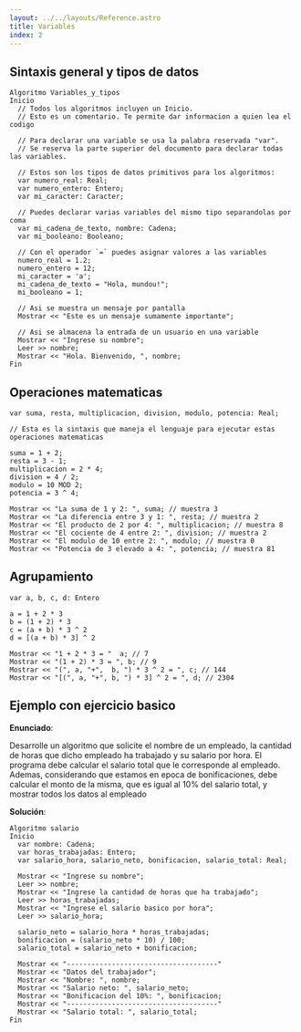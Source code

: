 ```yaml
---
layout: ../../layouts/Reference.astro
title: Variables
index: 2
---
```


## Sintaxis general y tipos de datos

```gabo
Algoritmo Variables_y_tipos
Inicio
  // Todos los algoritmos incluyen un Inicio.
  // Esto es un comentario. Te permite dar informacion a quien lea el codigo

  // Para declarar una variable se usa la palabra reservada "var".
  // Se reserva la parte superior del documento para declarar todas las variables.

  // Estos son los tipos de datos primitivos para los algoritmos:
  var numero_real: Real;
  var numero_entero: Entero;
  var mi_caracter: Caracter;

  // Puedes declarar varias variables del mismo tipo separandolas por coma
  var mi_cadena_de_texto, nombre: Cadena;
  var mi_booleano: Booleano;

  // Con el operador `=` puedes asignar valores a las variables
  numero_real = 1.2;
  numero_entero = 12;
  mi_caracter = 'a';
  mi_cadena_de_texto = "Hola, mundou!";
  mi_booleano = 1;

  // Asi se muestra un mensaje por pantalla
  Mostrar << "Este es un mensaje sumamente importante";

  // Asi se almacena la entrada de un usuario en una variable
  Mostrar << "Ingrese su nombre";
  Leer >> nombre;
  Mostrar << "Hola. Bienvenido, ", nombre;
Fin
```

## Operaciones matematicas

```gabo
var suma, resta, multiplicacion, division, modulo, potencia: Real;

// Esta es la sintaxis que maneja el lenguaje para ejecutar estas operaciones matematicas

suma = 1 + 2;
resta = 3 - 1;
multiplicacion = 2 * 4;
division = 4 / 2;
modulo = 10 MOD 2;
potencia = 3 ^ 4;

Mostrar << "La suma de 1 y 2: ", suma; // muestra 3
Mostrar << "La diferencia entre 3 y 1: ", resta; // muestra 2
Mostrar << "El producto de 2 por 4: ", multiplicacion; // muestra 8
Mostrar << "El cociente de 4 entre 2: ", division; // muestra 2
Mostrar << "El modulo de 10 entre 2: ", modulo; // muestra 0
Mostrar << "Potencia de 3 elevado a 4: ", potencia; // muestra 81
```

## Agrupamiento

```gabo
var a, b, c, d: Entero

a = 1 + 2 * 3
b = (1 + 2) * 3
c = (a + b) * 3 ^ 2
d = [(a + b) * 3] ^ 2

Mostrar << "1 + 2 * 3 = "  a; // 7
Mostrar << "(1 + 2) * 3 = ", b; // 9
Mostrar << "(", a, "+",  b, ") * 3 ^ 2 = ", c; // 144
Mostrar << "[(", a, "+", b, ") * 3] ^ 2 = ", d; // 2304
```

## Ejemplo con ejercicio basico

**Enunciado**:

Desarrolle un algoritmo que solicite el nombre de un empleado, la cantidad de horas que dicho empleado ha trabajado y su salario por hora. El programa debe calcular el salario total que le corresponde al empleado. Ademas, considerando que estamos en epoca de bonificaciones, debe calcular el monto de la misma, que es igual al 10% del salario total, y mostrar todos los datos al empleado

**Solución**:

```gabo
Algoritmo salario
Inicio
  var nombre: Cadena;
  var horas_trabajadas: Entero;
  var salario_hora, salario_neto, bonificacion, salario_total: Real;

  Mostrar << "Ingrese su nombre";
  Leer >> nombre;
  Mostrar << "Ingrese la cantidad de horas que ha trabajado";
  Leer >> horas_trabajadas;
  Mostrar << "Ingrese el salario basico por hora";
  Leer >> salario_hora;

  salario_neto = salario_hora * horas_trabajadas;
  bonificacion = (salario_neto * 10) / 100;
  salario_total = salario_neto + bonificacion;

  Mostrar << "-------------------------------------"
  Mostrar << "Datos del trabajador";
  Mostrar << "Nombre: ", nombre;
  Mostrar << "Salario neto: ", salario_neto;
  Mostrar << "Bonificacion del 10%: ", bonificacion;
  Mostrar << "-------------------------------------"
  Mostrar << "Salario total: ", salario_total;
Fin
```
